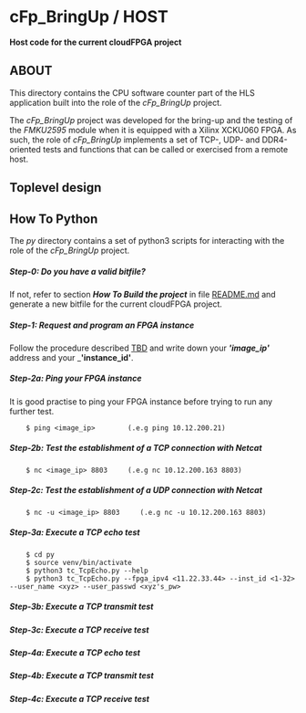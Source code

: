 cFp_BringUp / HOST
===================
**Host code for the current cloudFPGA project**

## ABOUT
This directory contains the CPU software counter part of the HLS application built into the role
of the _cFp_BringUp_ project.

The _cFp_BringUp_ project was developed for the bring-up and the testing of the _FMKU2595_ module 
when it is equipped with a Xilinx XCKU060 FPGA. As such, the role of _cFp_BringUp_ implements a 
set of TCP-, UDP- and DDR4-oriented tests and functions that can be called or exercised from a
remote host. 

## Toplevel design


## How To Python 
The _py_ directory contains a set of python3 scripts for interacting with the role of the 
_cFp_BringUp_ project. 

##### Step-0: Do you have a valid bitfile?
If not, refer to section **_How To Build the project_** in file [README.md](../README.md) and  
generate a new bitfile for the current cloudFPGA project.

##### Step-1: Request and program an FPGA instance
Follow the procedure described [TBD](TODO) and write down your _**'image_ip'**_ address and 
your _**'instance_id'**.
 
##### Step-2a: Ping your FPGA instance
It is good practise to ping your FPGA instance before trying to run any further test.
```
    $ ping <image_ip>        (.e.g ping 10.12.200.21) 
````
##### Step-2b: Test the establishment of a TCP connection with Netcat
```
    $ nc <image_ip> 8803     (.e.g nc 10.12.200.163 8803)
```
##### Step-2c: Test the establishment of a UDP connection with Netcat
```
    $ nc -u <image_ip> 8803     (.e.g nc -u 10.12.200.163 8803)
```

##### Step-3a: Execute a TCP echo test
```
    $ cd py
    $ source venv/bin/activate
    $ python3 tc_TcpEcho.py --help
    $ python3 tc_TcpEcho.py --fpga_ipv4 <11.22.33.44> --inst_id <1-32> --user_name <xyz> --user_passwd <xyz's_pw>
```

##### Step-3b: Execute a TCP transmit test
##### Step-3c: Execute a TCP receive test

##### Step-4a: Execute a TCP echo test
##### Step-4b: Execute a TCP transmit test
##### Step-4c: Execute a TCP receive test





